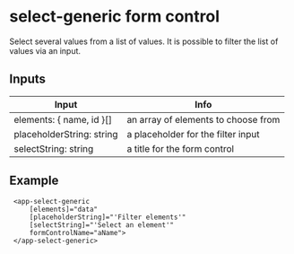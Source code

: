 # select-generic form control

Select several values from a list of values. 
It is possible to filter the list of values via an input.

## Inputs

| Input | Info |
| --- | --- |
| elements: { name, id }[] | an array of elements to choose from  |
| placeholderString: string | a placeholder for the filter input |
| selectString: string | a title for the form control |

## Example

     <app-select-generic 
         [elements]="data"
         [placeholderString]="'Filter elements'" 
         [selectString]="'Select an element'" 
         formControlName="aName">
     </app-select-generic>
